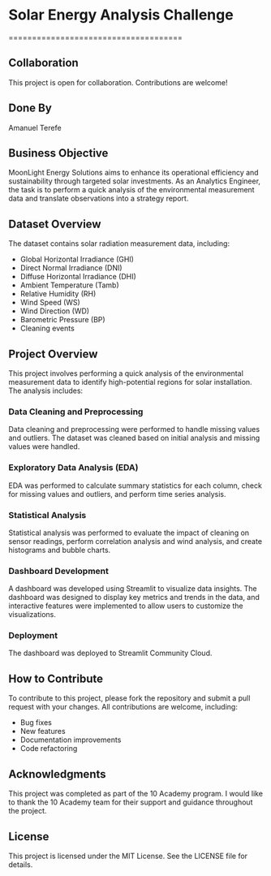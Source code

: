 # Solar Energy Analysis Challenge
=====================================

## Collaboration
This project is open for collaboration. Contributions are welcome!

## Done By
Amanuel Terefe

## Business Objective
MoonLight Energy Solutions aims to enhance its operational efficiency and sustainability through targeted solar investments. As an Analytics Engineer, the task is to perform a quick analysis of the environmental measurement data and translate observations into a strategy report.

## Dataset Overview
The dataset contains solar radiation measurement data, including:

* Global Horizontal Irradiance (GHI)
* Direct Normal Irradiance (DNI)
* Diffuse Horizontal Irradiance (DHI)
* Ambient Temperature (Tamb)
* Relative Humidity (RH)
* Wind Speed (WS)
* Wind Direction (WD)
* Barometric Pressure (BP)
* Cleaning events

## Project Overview
This project involves performing a quick analysis of the environmental measurement data to identify high-potential regions for solar installation. The analysis includes:

### Data Cleaning and Preprocessing
Data cleaning and preprocessing were performed to handle missing values and outliers. The dataset was cleaned based on initial analysis and missing values were handled.

### Exploratory Data Analysis (EDA)
EDA was performed to calculate summary statistics for each column, check for missing values and outliers, and perform time series analysis.

### Statistical Analysis
Statistical analysis was performed to evaluate the impact of cleaning on sensor readings, perform correlation analysis and wind analysis, and create histograms and bubble charts.

### Dashboard Development
A dashboard was developed using Streamlit to visualize data insights. The dashboard was designed to display key metrics and trends in the data, and interactive features were implemented to allow users to customize the visualizations.

### Deployment
The dashboard was deployed to Streamlit Community Cloud.

## How to Contribute
To contribute to this project, please fork the repository and submit a pull request with your changes. All contributions are welcome, including:

* Bug fixes
* New features
* Documentation improvements
* Code refactoring

## Acknowledgments
This project was completed as part of the 10 Academy program. I would like to thank the 10 Academy team for their support and guidance throughout the project.

## License
This project is licensed under the MIT License. See the LICENSE file for details.